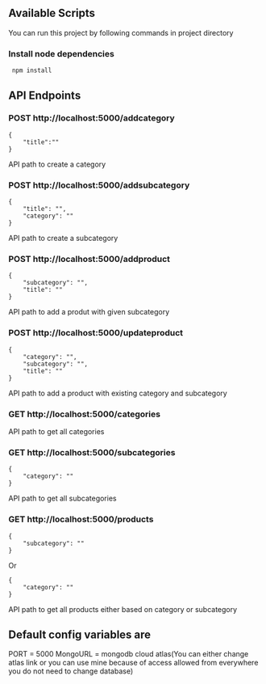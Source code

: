 ## Available Scripts

You can run this project by following commands in project directory

### Install node dependencies
```shell
 npm install
```

## API Endpoints

### POST  http://localhost:5000/addcategory
```shell
{
    "title":""
}
```
API path to create a category 

### POST  http://localhost:5000/addsubcategory
```shell
{
    "title": "",
    "category": ""
}
```
API path to create a subcategory

### POST  http://localhost:5000/addproduct
```shell
{
    "subcategory": "",
    "title": ""
}
```
API path to add a produt with given subcategory

### POST  http://localhost:5000/updateproduct
```shell
{
    "category": "",
    "subcategory": "",
    "title": ""
}
```
API path to add a product with existing category and subcategory

### GET  http://localhost:5000/categories
API path to get all categories

### GET  http://localhost:5000/subcategories
```shell
{
    "category": ""
}
```
API path to get all subcategories

### GET  http://localhost:5000/products
```shell
{
    "subcategory": ""
}
```
Or
```shell
{
    "category": ""
}
```
API path to get all products either based on category or subcategory

## Default config variables are

PORT = 5000
MongoURL = mongodb cloud atlas(You can either change atlas link or you can use mine because of
 access allowed from everywhere you do not need to change database)


